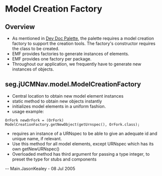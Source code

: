 # Model Creation Factory

## Overview

  - As mentioned in [Dev Doc Palette](DevDocPalette), the palette requires a model creation
    factory to support the creation tools. The factory's constructor
    requires the class to be created.
  - EMF provides factories to generate instances of elements.
  - EMF provides one factory per package.
  - Throughout our application, we frequently have to generate new
    instances of objects.

## seg.jUCMNav.model.ModelCreationFactory

  - Central location to obtain new model element instances
  - static method to obtain new objects instantly
  - initializes model elements in a uniform fashion.
  - usage example:

<!-- end list -->

    OrFork newOrFork = (OrFork) ModelCreationFactory.getNewObject(getUrnspec(), OrFork.class);

  - requires an instance of a URNspec to be able to give an adequate id
    and unique name, if relevant.
  - Use this method for all model elements, except URNspec which has its
    own getNewURNspec()
  - Overloaded method has third argument for passing a type integer, to
    preset the type for stubs and components

\-- Main.JasonKealey - 08 Jul 2005
